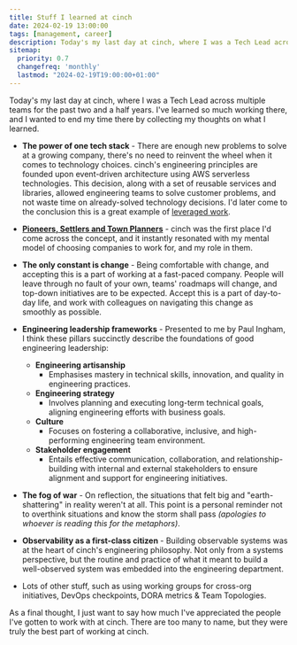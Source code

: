```yaml
---
title: Stuff I learned at cinch
date: 2024-02-19 13:00:00
tags: [management, career]
description: Today's my last day at cinch, where I was a Tech Lead across multiple teams for the past two and a half years. I've learned so much working there, and I wanted to end my time there by collecting my thoughts on what I learned.
sitemap:
  priority: 0.7
  changefreq: 'monthly'
  lastmod: "2024-02-19T19:00:00+01:00"
---
```


Today's my last day at cinch, where I was a Tech Lead across multiple teams for the past two and a half years. I've learned so much working there, and I wanted to end my time there by collecting my thoughts on what I learned.

- **The power of one tech stack** - There are enough new problems to solve at a growing company, there's no need to reinvent the wheel when it comes to technology choices. cinch's engineering principles are founded upon event-driven architecture using AWS serverless technologies. This decision, along with a set of reusable services and libraries, allowed engineering teams to solve customer problems, and not waste time on already-solved technology decisions. I'd later come to the conclusion this is a great example of [leveraged work](/doing-leveraged-work).
- **[Pioneers, Settlers and Town Planners](/pioneers-settlers-and-town-planners)** - cinch was the first place I'd come across the concept, and it instantly resonated with my mental model of choosing companies to work for, and my role in them.
- **The only constant is change** - Being comfortable with change, and accepting this is a part of working at a fast-paced company. People will leave through no fault of your own, teams' roadmaps will change, and top-down initiatives are to be expected. Accept this is a part of day-to-day life, and work with colleagues on navigating this change as smoothly as possible.
- **Engineering leadership frameworks** - Presented to me by Paul Ingham, I think these pillars succinctly describe the foundations of good engineering leadership:

  - **Engineering artisanship**
    - Emphasises mastery in technical skills, innovation, and quality in engineering practices.
  - **Engineering strategy**
    - Involves planning and executing long-term technical goals, aligning engineering efforts with business goals.
  - **Culture**
    - Focuses on fostering a collaborative, inclusive, and high-performing engineering team environment.
  - **Stakeholder engagement**
    - Entails effective communication, collaboration, and relationship-building with internal and external stakeholders to ensure alignment and support for engineering initiatives.

- **The fog of war** - On reflection, the situations that felt big and "earth-shattering" in reality weren't at all. This point is a personal reminder not to overthink situations and know the storm shall pass _(apologies to whoever is reading this for the metaphors)_.
- **Observability as a first-class citizen** - Building observable systems was at the heart of cinch's engineering philosophy. Not only from a systems perspective, but the routine and practice of what it meant to build a well-observed system was embedded into the engineering department.
- Lots of other stuff, such as using working groups for cross-org initiatives, DevOps checkpoints, DORA metrics & Team Topologies.

As a final thought, I just want to say how much I've appreciated the people I've gotten to work with at cinch. There are too many to name, but they were truly the best part of working at cinch.
